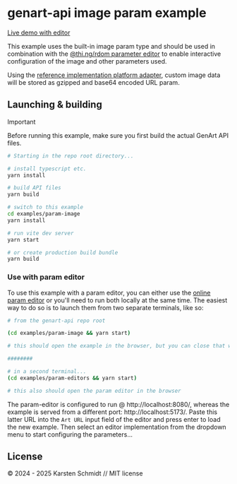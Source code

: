 # genart-api image param example

[Live demo with editor](https://demo.thi.ng/genart-api/param-editors/?url=https://demo.thi.ng/genart-api/param-image/)

This example uses the built-in image param type and should be used in
combination with the [@thi.ng/rdom parameter
editor](https://github.com/thi-ng/genart-api/tree/main/examples/param-editors)
to enable interactive configuration of the image and other parameters used.

Using the [reference implementation platform
adapter](https://github.com/thi-ng/genart-api/blob/main/src/adapters/urlparams.ts),
custom image data will be stored as gzipped and base64 encoded URL param.

## Launching & building

> [!IMPORTANT]
> Before running this example, make sure you first build the actual GenArt API
> files.

```bash
# Starting in the repo root directory...

# install typescript etc.
yarn install

# build API files
yarn build

# switch to this example
cd examples/param-image
yarn install

# run vite dev server
yarn start

# or create production build bundle
yarn build
```

### Use with param editor

To use this example with a param editor, you can either use the [online param
editor](https://demo.thi.ng/genart-api/param-editors/) or you'll need to run
both locally at the same time. The easiest way to do so is to launch them from
two separate terminals, like so:

```bash
# from the genart-api repo root

(cd examples/param-image && yarn start)

# this should open the example in the browser, but you can close that window again...

########

# in a second terminal...
(cd examples/param-editors && yarn start)

# this also should open the param editor in the browser
```

The param-editor is configured to run @ http://localhost:8080/, whereas the
example is served from a different port: http://localhost:5173/. Paste this
latter URL into the `Art URL` input field of the editor and press enter to load
the new example. Then select an editor implementation from the dropdown menu to
start configuring the parameters...

## License

&copy; 2024 - 2025 Karsten Schmidt // MIT license
